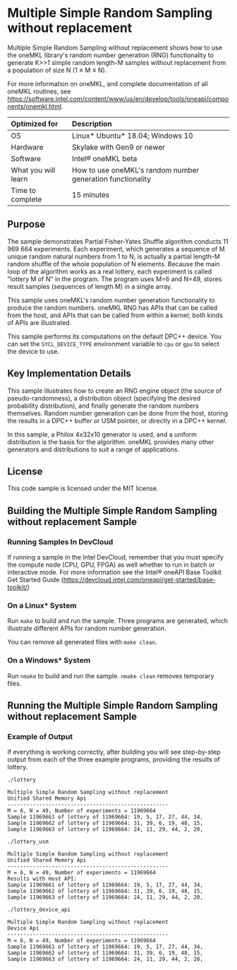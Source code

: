 # Multiple Simple Random Sampling without replacement

Multiple Simple Random Sampling without replacement shows how to use the oneMKL library's random number generation (RNG) functionality to generate K>>1 simple random length-M samples without replacement from a population of size N (1 ≤ M ≤ N).

For more information on oneMKL, and complete documentation of all oneMKL routines, see https://software.intel.com/content/www/us/en/develop/tools/oneapi/components/onemkl.html.

| Optimized for       | Description
|:---                 |:---
| OS                  | Linux* Ubuntu* 18.04; Windows 10
| Hardware            | Skylake with Gen9 or newer
| Software            | Intel&reg; oneMKL beta
| What you will learn | How to use oneMKL's random number generation functionality
| Time to complete    | 15 minutes


## Purpose

The sample demonstrates Partial Fisher-Yates Shuffle algorithm conducts 11 969 664 experiments. Each experiment, which generates a sequence of M unique random natural numbers from 1 to N, is actually a partial length-M random shuffle of the whole population of N elements. Because the main loop of the algorithm works as a real lottery, each experiment is called "lottery M of N" in the program.
The program uses M=6 and N=49, stores result samples (sequences of length M) in a single array.

This sample uses oneMKL's random number generation functionality to produce the random numbers. oneMKL RNG has APIs that can be called from the host, and APIs that can be called from within a kernel; both kinds of APIs are illustrated.

This sample performs its computations on the default DPC++ device. You can set the `SYCL_DEVICE_TYPE` environment variable to `cpu` or `gpu` to select the device to use.


## Key Implementation Details

This sample illustrates how to create an RNG engine object (the source of pseudo-randomness), a distribution object (specifying the desired probability distribution), and finally generate the random numbers themselves. Random number generation can be done from the host, storing the results in a DPC++ buffer or USM pointer, or directly in a DPC++ kernel.

In this sample, a Philox 4x32x10 generator is used, and a uniform distribution is the basis for the algorithm. oneMKL provides many other generators and distributions to suit a range of applications.


## License

This code sample is licensed under the MIT license.


## Building the Multiple Simple Random Sampling without replacement Sample

### Running Samples In DevCloud
If running a sample in the Intel DevCloud, remember that you must specify the compute node (CPU, GPU, FPGA) as well whether to run in batch or interactive mode. For more information see the Intel® oneAPI Base Toolkit Get Started Guide (https://devcloud.intel.com/oneapi/get-started/base-toolkit/)

### On a Linux* System
Run `make` to build and run the sample. Three programs are generated, which illustrate different APIs for random number generation.

You can remove all generated files with `make clean`.

### On a Windows* System
Run `nmake` to build and run the sample. `nmake clean` removes temporary files.

## Running the Multiple Simple Random Sampling without replacement Sample

### Example of Output
If everything is working correctly, after building you will see step-by-step output from each of the three example programs, providing the results of lottery.
```
./lottery

Multiple Simple Random Sampling without replacement
Unified Shared Memory Api
---------------------------------------------------
M = 6, N = 49, Number of experiments = 11969664
Sample 11969661 of lottery of 11969664: 19, 5, 17, 27, 44, 34,
Sample 11969662 of lottery of 11969664: 31, 39, 6, 19, 48, 15,
Sample 11969663 of lottery of 11969664: 24, 11, 29, 44, 2, 20,

./lottery_usm

Multiple Simple Random Sampling without replacement
Unified Shared Memory Api
---------------------------------------------------
M = 6, N = 49, Number of experiments = 11969664
Results with Host API:
Sample 11969661 of lottery of 11969664: 19, 5, 17, 27, 44, 34,
Sample 11969662 of lottery of 11969664: 31, 39, 6, 19, 48, 15,
Sample 11969663 of lottery of 11969664: 24, 11, 29, 44, 2, 20,

./lottery_device_api

Multiple Simple Random Sampling without replacement
Device Api
---------------------------------------------------
M = 6, N = 49, Number of experiments = 11969664
Sample 11969661 of lottery of 11969664: 19, 5, 17, 27, 44, 34,
Sample 11969662 of lottery of 11969664: 31, 39, 6, 19, 48, 15,
Sample 11969663 of lottery of 11969664: 24, 11, 29, 44, 2, 20,
```
